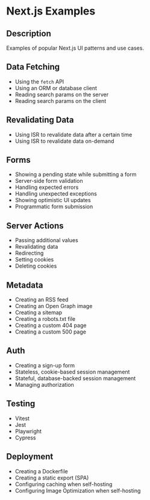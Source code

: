 # Next.js Examples

## Description
Examples of popular Next.js UI patterns and use cases.

## Data Fetching
- Using the `fetch` API
- Using an ORM or database client
- Reading search params on the server
- Reading search params on the client

## Revalidating Data
- Using ISR to revalidate data after a certain time
- Using ISR to revalidate data on-demand

## Forms
- Showing a pending state while submitting a form
- Server-side form validation
- Handling expected errors
- Handling unexpected exceptions
- Showing optimistic UI updates
- Programmatic form submission

## Server Actions
- Passing additional values
- Revalidating data
- Redirecting
- Setting cookies
- Deleting cookies

## Metadata
- Creating an RSS feed
- Creating an Open Graph image
- Creating a sitemap
- Creating a robots.txt file
- Creating a custom 404 page
- Creating a custom 500 page

## Auth
- Creating a sign-up form
- Stateless, cookie-based session management
- Stateful, database-backed session management
- Managing authorization

## Testing
- Vitest
- Jest
- Playwright
- Cypress

## Deployment
- Creating a Dockerfile
- Creating a static export (SPA)
- Configuring caching when self-hosting
- Configuring Image Optimization when self-hosting